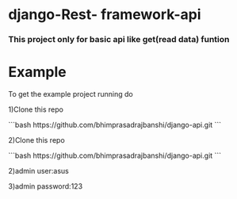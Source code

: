 # django-Rest- framework-api
<h3>This project only for basic api like get(read data) funtion</h3>

# Example
<p>To get the example project running do</p>
<p>1)Clone this repo </p> 
```bash
  https://github.com/bhimprasadrajbanshi/django-api.git
```
</p> 2)Clone this repo</p> 
```bash
  https://github.com/bhimprasadrajbanshi/django-api.git
```
<p>2)admin user:asus</p>
<p>3)admin password:123</p>


